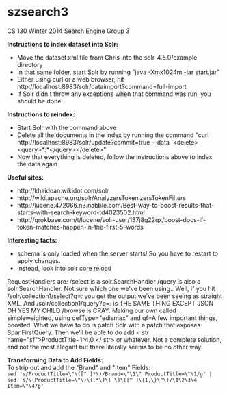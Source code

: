 szsearch3
=========

CS 130 Winter 2014 Search Engine Group 3

<b>Instructions to index dataset into Solr:</b>
<ul>
    <li>Move the dataset.xml file from Chris into the solr-4.5.0/example directory</li>
    <li>In that same folder, start Solr by running "java -Xmx1024m -jar start.jar"</li>
    <li>Either using curl or a web browser, hit http://localhost:8983/solr/dataimport?command=full-import</li>
    <li>If Solr didn't throw any exceptions when that command was run, you should be done!</li>
</ul>

<b>Instructions to reindex:</b>
<ul>
    <li>Start Solr with the command above</li>
    <li>Delete all the documents in the index by running the command "curl http://localhost:8983/solr/update?commit=true --data '&lt;delete&gt;&lt;query&gt;*:*&lt;/query&gt;&lt;/delete&gt;"</li>
    <li>Now that everything is deleted, follow the instructions above to index the data again</li>
</ul>

<b>Useful sites:</b>
<ul>
	<li>http://khaidoan.wikidot.com/solr</li>
	<li>http://wiki.apache.org/solr/AnalyzersTokenizersTokenFilters</li>
	<li>http://lucene.472066.n3.nabble.com/Best-way-to-boost-results-that-starts-with-search-keyword-td4023502.html</li>
	<li>http://grokbase.com/t/lucene/solr-user/137j8g22qx/boost-docs-if-token-matches-happen-in-the-first-5-words</li>
</ul>

<b>Interesting facts:</b>
<ul>
	<li>schema is only loaded when the server starts! So you have to restart to apply changes.</li>
	<li>Instead, look into solr core reload</li>
</ul>

RequestHandlers are: /select is a solr.SearchHandler
/query is also a solr.SearchHandler. Not sure which one we've been using..
Well, if you hit /solr/collection1/select?q=*:* you get the output we've been seeing as straight XML.
And /solr/collection1/query?q=*:* is THE SAME THING EXCEPT JSON
OH YES MY CHILD /browse is CRAY.
Making our own called simpleweighted, using defType="edismax" and qf=A few important things, boosted.
What we have to do is patch Solr with a patch that exposes SpanFirstQuery. Then we'll be able to do
add < str name="sf">ProductTitle~1^4.0 </ str> or whatever.
Not a complete solution, and not the most elegant but there literally seems to be no other way.

<b>Transforming Data to Add Fields:</b> <br>
To strip out and add the "Brand" and "Item" Fields: <br>
`sed 's/ProductTitle=\"\([^ ]*\)/Brand=\"\1\" ProductTitle=\"\1/g' | sed 's/\(ProductTitle=\"\)\(.*\)\( \)\([^ ]\{1,\}\"\)/\1\2\3\4 Item=\"\4/g'` <br>
